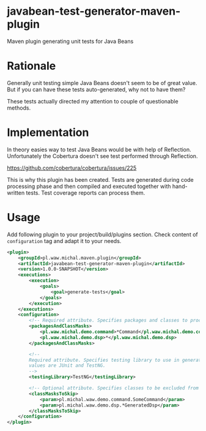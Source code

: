 # javabean-test-generator-maven-plugin
Maven plugin generating unit tests for Java Beans

# Rationale

Generally unit testing simple Java Beans doesn't seem to be of great value. But if you can have
these tests auto-generated, why not to have them?

These tests actually directed my attention to couple of questionable methods.

# Implementation

In theory easies way to test Java Beans would be with help of Reflection. Unfortunately the Cobertura
doesn't see test performed through Reflection.

https://github.com/cobertura/cobertura/issues/225

This is why this plugin has been created. Tests are generated during code processing phase and then
compiled and executed together with hand-written tests. Test coverage reports can process them.

# Usage

Add following plugin to your project/build/plugins section. Check content of `configuration` tag and
adapt it to your needs.

```XML
<plugin>
	<groupId>pl.waw.michal.maven.plugin</groupId>
	<artifactId>javabean-test-generator-maven-plugin</artifactId>
	<version>1.0.0-SNAPSHOT</version>
	<executions>
		<execution>
			<goals>
				<goal>generate-tests</goal>
			</goals>
		</execution>
	</executions>
	<configuration>
		<!-- Required attribute. Specifies packages and classes to process. -->
		<packagesAndClassMasks>
			<pl.waw.michal.demo.command>*Command</pl.waw.michal.demo.command>
			<pl.waw.michal.demo.dsp>*</pl.waw.michal.demo.dsp>
		</packagesAndClassMasks>

		<!--
		Required attribute. Specifies testing library to use in generated tests. Valid
		values are JUnit and TestNG.
		-->
		<testingLibrary>TestNG</testingLibrary>

		<!-- Optional attribute. Specifies classes to be excluded from test generation. -->
		<classMasksToSkip>
			<param>pl.michal.waw.demo.command.SomeCommand</param>
			<param>pl.michal.waw.demo.dsp.*GeneratedDsp</param>
		</classMasksToSkip>
	</configuration>
</plugin>
```